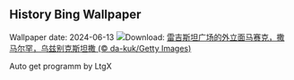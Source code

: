 ## History Bing Wallpaper
Wallpaper date: 2024-06-13
![](https://www.bing.com/th?id=OHR.RegistanUzbekistan_ZH-CN7850329702_UHD.jpg&w=1000)Download: [雷吉斯坦广场的外立面马赛克，撒马尔罕，乌兹别克斯坦撒 (© da-kuk/Getty Images)](https://www.bing.com/th?id=OHR.RegistanUzbekistan_ZH-CN7850329702_UHD.jpg)

Auto get programm by LtgX
